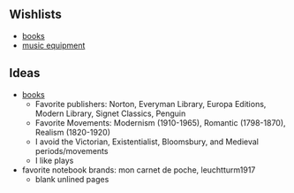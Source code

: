 ## Wishlists

- [books](https://amzn.com/w/X3QWG1CCPB1Q)
- [music equipment](https://reverb.com/wish_lists/76262-wish-list)

## Ideas

- [books](https://www.goodreads.com/user/show/16592835-ilya-kavalerov)
    - Favorite publishers: Norton, Everyman Library, Europa Editions, Modern Library, Signet Classics, Penguin
    - Favorite Movements: Modernism (1910-1965), Romantic (1798-1870), Realism (1820-1920)
    - I avoid the Victorian, Existentialist, Bloomsbury, and Medieval periods/movements
    - I like plays
- favorite notebook brands: mon carnet de poche, leuchtturm1917
    - blank unlined pages